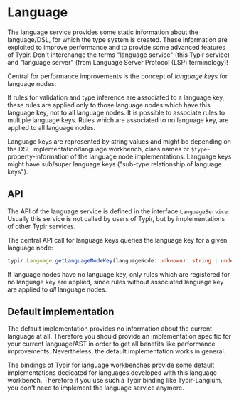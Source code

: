 # Language

The language service provides some static information about the language/DSL, for which the type system is created.
These information are exploited to improve performance and to provide some advanced features of Typir.
Don't interchange the terms "language service" (this Typir service) and "language server" (from Language Server Protocol (LSP) terminology)!

Central for performance improvements is the concept of *language keys* for language nodes:

If rules for validation and type inference are associated to a language key,
these rules are applied only to those language nodes which have this language key, not to all language nodes.
It is possible to associate rules to multiple language keys.
Rules which are associated to no language key, are applied to all language nodes.

Language keys are represented by string values and might be depending on the DSL implementation/language workbench,
class names or `$type`-property-information of the language node implementations.
Language keys might have sub/super language keys ("sub-type relationship of language keys").

## API

The API of the language service is defined in the interface `LanguageService`.
Usually this service is not called by users of Typir, but by implementations of other Typir services.

The central API call for language keys queries the language key for a given language node:

```typescript
typir.Language.getLanguageNodeKey(languageNode: unknown): string | undefined
```

If language nodes have no language key, only rules which are registered for no language key are applied,
since rules without associated language key are applied to *all* language nodes.


## Default implementation

The default implementation provides no information about the current language at all.
Therefore you should provide an implementation specific for your current language/AST in order to get all benefits like performance improvements.
Nevertheless, the default implementation works in general.

The bindings of Typir for language workbenches provide some default implementations dedicated for languages developed with this language workbench.
Therefore if you use such a Typir binding like Typir-Langium, you don't need to implement the language service anymore.
